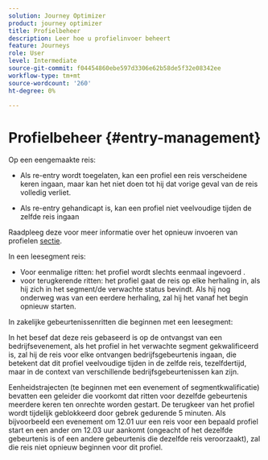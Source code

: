 ```yaml
---
solution: Journey Optimizer
product: journey optimizer
title: Profielbeheer
description: Leer hoe u profielinvoer beheert
feature: Journeys
role: User
level: Intermediate
source-git-commit: f04454860ebe597d3306e62b58de5f32e08342ee
workflow-type: tm+mt
source-wordcount: '260'
ht-degree: 0%

---
```


# Profielbeheer {#entry-management}

Op een eengemaakte reis:

* Als re-entry wordt toegelaten, kan een profiel een reis verscheidene keren ingaan, maar kan het niet doen tot hij dat vorige geval van de reis volledig verliet.

* Als re-entry gehandicapt is, kan een profiel niet veelvoudige tijden de zelfde reis ingaan

Raadpleeg deze voor meer informatie over het opnieuw invoeren van profielen [sectie](../building-journeys/journey-gs.md#change-properties).

In een leesegment reis:

* Voor eenmalige ritten: het profiel wordt slechts eenmaal ingevoerd .
* voor terugkerende ritten: het profiel gaat de reis op elke herhaling in, als hij zich in het segment/de verwachte status bevindt. Als hij nog onderweg was van een eerdere herhaling, zal hij het vanaf het begin opnieuw starten.

In zakelijke gebeurtenissenritten die beginnen met een leesegment:

In het besef dat deze reis gebaseerd is op de ontvangst van een bedrijfsevenement, als het profiel in het verwachte segment gekwalificeerd is, zal hij de reis voor elke ontvangen bedrijfsgebeurtenis ingaan, die betekent dat dit profiel veelvoudige tijden in de zelfde reis, tezelfdertijd, maar in de context van verschillende bedrijfsgebeurtenissen kan zijn.

Eenheidstrajecten (te beginnen met een evenement of segmentkwalificatie) bevatten een geleider die voorkomt dat ritten voor dezelfde gebeurtenis meerdere keren ten onrechte worden gestart. De terugkeer van het profiel wordt tijdelijk geblokkeerd door gebrek gedurende 5 minuten. Als bijvoorbeeld een evenement om 12.01 uur een reis voor een bepaald profiel start en een ander om 12.03 uur aankomt (ongeacht of het dezelfde gebeurtenis is of een andere gebeurtenis die dezelfde reis veroorzaakt), zal die reis niet opnieuw beginnen voor dit profiel.
